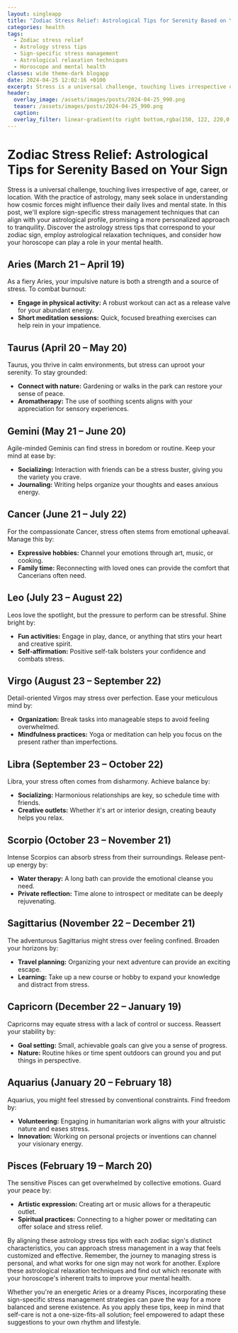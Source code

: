 ```yaml
---
layout: singleapp
title: "Zodiac Stress Relief: Astrological Tips for Serenity Based on Your Sign"
categories: health
tags:
  - Zodiac stress relief
  - Astrology stress tips
  - Sign-specific stress management
  - Astrological relaxation techniques
  - Horoscope and mental health
classes: wide theme-dark blogapp
date: 2024-04-25 12:02:16 +0100
excerpt: Stress is a universal challenge, touching lives irrespective of age, career, or location.
header:
  overlay_image: /assets/images/posts/2024-04-25_990.png
  teaser: /assets/images/posts/2024-04-25_990.png
  caption: 
  overlay_filter: linear-gradient(to right bottom,rgba(150, 122, 220,0.8), rgba(255,245,208,0.5))
---
```


# Zodiac Stress Relief: Astrological Tips for Serenity Based on Your Sign

Stress is a universal challenge, touching lives irrespective of age, career, or location. With the practice of astrology, many seek solace in understanding how cosmic forces might influence their daily lives and mental state. In this post, we'll explore sign-specific stress management techniques that can align with your astrological profile, promising a more personalized approach to tranquility. Discover the astrology stress tips that correspond to your zodiac sign, employ astrological relaxation techniques, and consider how your horoscope can play a role in your mental health.

## Aries (March 21 – April 19)
As a fiery Aries, your impulsive nature is both a strength and a source of stress. To combat burnout:
- **Engage in physical activity:** A robust workout can act as a release valve for your abundant energy.
- **Short meditation sessions:** Quick, focused breathing exercises can help rein in your impatience.

## Taurus (April 20 – May 20)
Taurus, you thrive in calm environments, but stress can uproot your serenity. To stay grounded:
- **Connect with nature:** Gardening or walks in the park can restore your sense of peace.
- **Aromatherapy:** The use of soothing scents aligns with your appreciation for sensory experiences.

## Gemini (May 21 – June 20)
Agile-minded Geminis can find stress in boredom or routine. Keep your mind at ease by:
- **Socializing:** Interaction with friends can be a stress buster, giving you the variety you crave.
- **Journaling:** Writing helps organize your thoughts and eases anxious energy.

## Cancer (June 21 – July 22)
For the compassionate Cancer, stress often stems from emotional upheaval. Manage this by:
- **Expressive hobbies:** Channel your emotions through art, music, or cooking.
- **Family time:** Reconnecting with loved ones can provide the comfort that Cancerians often need.

## Leo (July 23 – August 22)
Leos love the spotlight, but the pressure to perform can be stressful. Shine bright by:
- **Fun activities:** Engage in play, dance, or anything that stirs your heart and creative spirit.
- **Self-affirmation:** Positive self-talk bolsters your confidence and combats stress.

## Virgo (August 23 – September 22)
Detail-oriented Virgos may stress over perfection. Ease your meticulous mind by:
- **Organization:** Break tasks into manageable steps to avoid feeling overwhelmed.
- **Mindfulness practices:** Yoga or meditation can help you focus on the present rather than imperfections.

## Libra (September 23 – October 22)
Libra, your stress often comes from disharmony. Achieve balance by:
- **Socializing:** Harmonious relationships are key, so schedule time with friends.
- **Creative outlets:** Whether it's art or interior design, creating beauty helps you relax.

## Scorpio (October 23 – November 21)
Intense Scorpios can absorb stress from their surroundings. Release pent-up energy by:
- **Water therapy:** A long bath can provide the emotional cleanse you need.
- **Private reflection:** Time alone to introspect or meditate can be deeply rejuvenating.

## Sagittarius (November 22 – December 21)
The adventurous Sagittarius might stress over feeling confined. Broaden your horizons by:
- **Travel planning:** Organizing your next adventure can provide an exciting escape.
- **Learning:** Take up a new course or hobby to expand your knowledge and distract from stress.

## Capricorn (December 22 – January 19)
Capricorns may equate stress with a lack of control or success. Reassert your stability by:
- **Goal setting:** Small, achievable goals can give you a sense of progress.
- **Nature:** Routine hikes or time spent outdoors can ground you and put things in perspective.

## Aquarius (January 20 – February 18)
Aquarius, you might feel stressed by conventional constraints. Find freedom by:
- **Volunteering:** Engaging in humanitarian work aligns with your altruistic nature and eases stress.
- **Innovation:** Working on personal projects or inventions can channel your visionary energy.

## Pisces (February 19 – March 20)
The sensitive Pisces can get overwhelmed by collective emotions. Guard your peace by:
- **Artistic expression:** Creating art or music allows for a therapeutic outlet.
- **Spiritual practices:** Connecting to a higher power or meditating can offer solace and stress relief.

By aligning these astrology stress tips with each zodiac sign's distinct characteristics, you can approach stress management in a way that feels customized and effective. Remember, the journey to managing stress is personal, and what works for one sign may not work for another. Explore these astrological relaxation techniques and find out which resonate with your horoscope's inherent traits to improve your mental health.

Whether you're an energetic Aries or a dreamy Pisces, incorporating these sign-specific stress management strategies can pave the way for a more balanced and serene existence. As you apply these tips, keep in mind that self-care is not a one-size-fits-all solution; feel empowered to adapt these suggestions to your own rhythm and lifestyle.